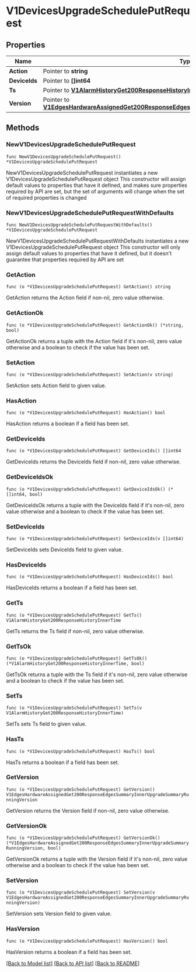 # V1DevicesUpgradeSchedulePutRequest

## Properties

Name | Type | Description | Notes
------------ | ------------- | ------------- | -------------
**Action** | Pointer to **string** |  | [optional] 
**DeviceIds** | Pointer to **[]int64** |  | [optional] 
**Ts** | Pointer to [**V1AlarmHistoryGet200ResponseHistoryInnerTime**](V1AlarmHistoryGet200ResponseHistoryInnerTime.md) |  | [optional] 
**Version** | Pointer to [**V1EdgesHardwareAssignedGet200ResponseEdgesSummaryInnerUpgradeSummaryRunningVersion**](V1EdgesHardwareAssignedGet200ResponseEdgesSummaryInnerUpgradeSummaryRunningVersion.md) |  | [optional] 

## Methods

### NewV1DevicesUpgradeSchedulePutRequest

`func NewV1DevicesUpgradeSchedulePutRequest() *V1DevicesUpgradeSchedulePutRequest`

NewV1DevicesUpgradeSchedulePutRequest instantiates a new V1DevicesUpgradeSchedulePutRequest object
This constructor will assign default values to properties that have it defined,
and makes sure properties required by API are set, but the set of arguments
will change when the set of required properties is changed

### NewV1DevicesUpgradeSchedulePutRequestWithDefaults

`func NewV1DevicesUpgradeSchedulePutRequestWithDefaults() *V1DevicesUpgradeSchedulePutRequest`

NewV1DevicesUpgradeSchedulePutRequestWithDefaults instantiates a new V1DevicesUpgradeSchedulePutRequest object
This constructor will only assign default values to properties that have it defined,
but it doesn't guarantee that properties required by API are set

### GetAction

`func (o *V1DevicesUpgradeSchedulePutRequest) GetAction() string`

GetAction returns the Action field if non-nil, zero value otherwise.

### GetActionOk

`func (o *V1DevicesUpgradeSchedulePutRequest) GetActionOk() (*string, bool)`

GetActionOk returns a tuple with the Action field if it's non-nil, zero value otherwise
and a boolean to check if the value has been set.

### SetAction

`func (o *V1DevicesUpgradeSchedulePutRequest) SetAction(v string)`

SetAction sets Action field to given value.

### HasAction

`func (o *V1DevicesUpgradeSchedulePutRequest) HasAction() bool`

HasAction returns a boolean if a field has been set.

### GetDeviceIds

`func (o *V1DevicesUpgradeSchedulePutRequest) GetDeviceIds() []int64`

GetDeviceIds returns the DeviceIds field if non-nil, zero value otherwise.

### GetDeviceIdsOk

`func (o *V1DevicesUpgradeSchedulePutRequest) GetDeviceIdsOk() (*[]int64, bool)`

GetDeviceIdsOk returns a tuple with the DeviceIds field if it's non-nil, zero value otherwise
and a boolean to check if the value has been set.

### SetDeviceIds

`func (o *V1DevicesUpgradeSchedulePutRequest) SetDeviceIds(v []int64)`

SetDeviceIds sets DeviceIds field to given value.

### HasDeviceIds

`func (o *V1DevicesUpgradeSchedulePutRequest) HasDeviceIds() bool`

HasDeviceIds returns a boolean if a field has been set.

### GetTs

`func (o *V1DevicesUpgradeSchedulePutRequest) GetTs() V1AlarmHistoryGet200ResponseHistoryInnerTime`

GetTs returns the Ts field if non-nil, zero value otherwise.

### GetTsOk

`func (o *V1DevicesUpgradeSchedulePutRequest) GetTsOk() (*V1AlarmHistoryGet200ResponseHistoryInnerTime, bool)`

GetTsOk returns a tuple with the Ts field if it's non-nil, zero value otherwise
and a boolean to check if the value has been set.

### SetTs

`func (o *V1DevicesUpgradeSchedulePutRequest) SetTs(v V1AlarmHistoryGet200ResponseHistoryInnerTime)`

SetTs sets Ts field to given value.

### HasTs

`func (o *V1DevicesUpgradeSchedulePutRequest) HasTs() bool`

HasTs returns a boolean if a field has been set.

### GetVersion

`func (o *V1DevicesUpgradeSchedulePutRequest) GetVersion() V1EdgesHardwareAssignedGet200ResponseEdgesSummaryInnerUpgradeSummaryRunningVersion`

GetVersion returns the Version field if non-nil, zero value otherwise.

### GetVersionOk

`func (o *V1DevicesUpgradeSchedulePutRequest) GetVersionOk() (*V1EdgesHardwareAssignedGet200ResponseEdgesSummaryInnerUpgradeSummaryRunningVersion, bool)`

GetVersionOk returns a tuple with the Version field if it's non-nil, zero value otherwise
and a boolean to check if the value has been set.

### SetVersion

`func (o *V1DevicesUpgradeSchedulePutRequest) SetVersion(v V1EdgesHardwareAssignedGet200ResponseEdgesSummaryInnerUpgradeSummaryRunningVersion)`

SetVersion sets Version field to given value.

### HasVersion

`func (o *V1DevicesUpgradeSchedulePutRequest) HasVersion() bool`

HasVersion returns a boolean if a field has been set.


[[Back to Model list]](../README.md#documentation-for-models) [[Back to API list]](../README.md#documentation-for-api-endpoints) [[Back to README]](../README.md)


